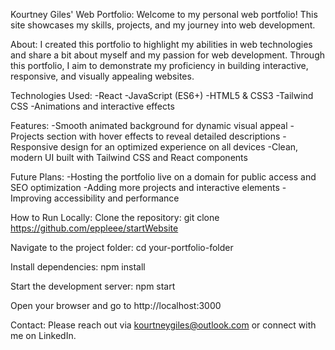 Kourtney Giles' Web Portfolio:
Welcome to my personal web portfolio! This site showcases my skills, projects, and my journey into web development.

About:
I created this portfolio to highlight my abilities in web technologies and share a bit about myself and my passion for web development. Through this portfolio, I aim to demonstrate my proficiency in building interactive, responsive, and visually appealing websites.

Technologies Used:
-React
-JavaScript (ES6+)
-HTML5 & CSS3
-Tailwind CSS
-Animations and interactive effects

Features:
-Smooth animated background for dynamic visual appeal
-Projects section with hover effects to reveal detailed descriptions
-Responsive design for an optimized experience on all devices
-Clean, modern UI built with Tailwind CSS and React components

Future Plans:
-Hosting the portfolio live on a domain for public access and SEO optimization
-Adding more projects and interactive elements
-Improving accessibility and performance

How to Run Locally:
Clone the repository:
git clone https://github.com/eppleee/startWebsite

Navigate to the project folder:
cd your-portfolio-folder

Install dependencies:
npm install

Start the development server:
npm start

Open your browser and go to http://localhost:3000

Contact:
Please reach out via kourtneygiles@outlook.com or connect with me on LinkedIn.
